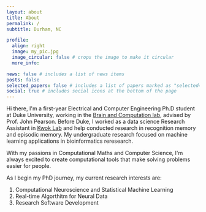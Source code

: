```yaml
---
layout: about
title: About
permalink: /
subtitle: Durham, NC

profile:
  align: right
  image: my_pic.jpg
  image_circular: false # crops the image to make it circular
  more_info:

news: false # includes a list of news items
posts: false
selected_papers: false # includes a list of papers marked as "selected={true}"
social: true # includes social icons at the bottom of the page
---
```

Hi there, I'm a first-year Electrical and Computer Engineering Ph.D student at Duke University, working in the <a href='https://pearsonlab.github.io'>Brain and Computation lab</a>, advised by Prof. John Pearson. Before Duke, I worked as a data science Research Assistant in <a href='http://www.kwoklab.org'>Kwok Lab</a> and help conducted research in recognition memory and episodic memory. My undergraduate research focused on machine learning applications in bioinformatics reresearch. 

With my passions in Computational Maths and Computer Science, I'm always excited to create computational tools that make solving problems easier for people.

As I begin my PhD journey, my current research interests are: 

1. Computational Neuroscience and Statistical Machine Learning
2. Real-time Algorthitm for Neural Data
3. Research Software Development
